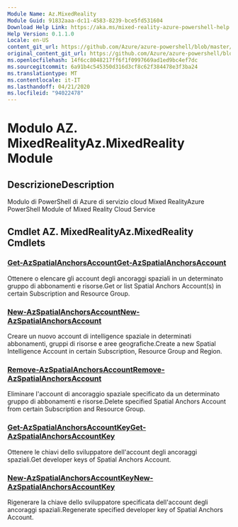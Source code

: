 ```yaml
---
Module Name: Az.MixedReality
Module Guid: 91832aaa-dc11-4583-8239-bce5fd531604
Download Help Link: https://aka.ms/mixed-reality-azure-powershell-help
Help Version: 0.1.1.0
Locale: en-US
content_git_url: https://github.com/Azure/azure-powershell/blob/master/src/MixedReality/MixedReality/help/Az.MixedReality.md
original_content_git_url: https://github.com/Azure/azure-powershell/blob/master/src/MixedReality/MixedReality/help/Az.MixedReality.md
ms.openlocfilehash: 14f6cc8048217ff6f1f0997669ad1ed9bc4ef7dc
ms.sourcegitcommit: 6a91b4c545350d316d3cf8c62f384478e3f3ba24
ms.translationtype: MT
ms.contentlocale: it-IT
ms.lasthandoff: 04/21/2020
ms.locfileid: "94022478"
---
```

# <span data-ttu-id="271fd-101">Modulo AZ. MixedReality</span><span class="sxs-lookup"><span data-stu-id="271fd-101">Az.MixedReality Module</span></span>
## <span data-ttu-id="271fd-102">Descrizione</span><span class="sxs-lookup"><span data-stu-id="271fd-102">Description</span></span>
<span data-ttu-id="271fd-103">Modulo di PowerShell di Azure di servizio cloud Mixed Reality</span><span class="sxs-lookup"><span data-stu-id="271fd-103">Azure PowerShell Module of Mixed Reality Cloud Service</span></span>

## <span data-ttu-id="271fd-104">Cmdlet AZ. MixedReality</span><span class="sxs-lookup"><span data-stu-id="271fd-104">Az.MixedReality Cmdlets</span></span>
### [<span data-ttu-id="271fd-105">Get-AzSpatialAnchorsAccount</span><span class="sxs-lookup"><span data-stu-id="271fd-105">Get-AzSpatialAnchorsAccount</span></span>](Get-AzSpatialAnchorsAccount.md)
<span data-ttu-id="271fd-106">Ottenere o elencare gli account degli ancoraggi spaziali in un determinato gruppo di abbonamenti e risorse.</span><span class="sxs-lookup"><span data-stu-id="271fd-106">Get or list Spatial Anchors Account(s) in certain Subscription and Resource Group.</span></span>

### [<span data-ttu-id="271fd-107">New-AzSpatialAnchorsAccount</span><span class="sxs-lookup"><span data-stu-id="271fd-107">New-AzSpatialAnchorsAccount</span></span>](New-AzSpatialAnchorsAccount.md)
<span data-ttu-id="271fd-108">Creare un nuovo account di intelligence spaziale in determinati abbonamenti, gruppi di risorse e aree geografiche.</span><span class="sxs-lookup"><span data-stu-id="271fd-108">Create a new Spatial Intelligence Account in certain Subscription, Resource Group and Region.</span></span>

### [<span data-ttu-id="271fd-109">Remove-AzSpatialAnchorsAccount</span><span class="sxs-lookup"><span data-stu-id="271fd-109">Remove-AzSpatialAnchorsAccount</span></span>](Remove-AzSpatialAnchorsAccount.md)
<span data-ttu-id="271fd-110">Eliminare l'account di ancoraggio spaziale specificato da un determinato gruppo di abbonamenti e risorse.</span><span class="sxs-lookup"><span data-stu-id="271fd-110">Delete specified Spatial Anchors Account from certain Subscription and Resource Group.</span></span>

### [<span data-ttu-id="271fd-111">Get-AzSpatialAnchorsAccountKey</span><span class="sxs-lookup"><span data-stu-id="271fd-111">Get-AzSpatialAnchorsAccountKey</span></span>](Get-AzSpatialAnchorsAccountKey.md)
<span data-ttu-id="271fd-112">Ottenere le chiavi dello sviluppatore dell'account degli ancoraggi spaziali.</span><span class="sxs-lookup"><span data-stu-id="271fd-112">Get developer keys of Spatial Anchors Account.</span></span>

### [<span data-ttu-id="271fd-113">New-AzSpatialAnchorsAccountKey</span><span class="sxs-lookup"><span data-stu-id="271fd-113">New-AzSpatialAnchorsAccountKey</span></span>](New-AzSpatialAnchorsAccountKey.md)
<span data-ttu-id="271fd-114">Rigenerare la chiave dello sviluppatore specificata dell'account degli ancoraggi spaziali.</span><span class="sxs-lookup"><span data-stu-id="271fd-114">Regenerate specified developer key of Spatial Anchors Account.</span></span>